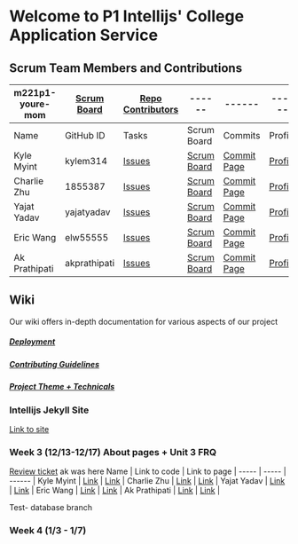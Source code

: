 # Welcome to P1 Intellijs' College Application Service


## Scrum Team Members and Contributions
m221p1-youre-mom   | [Scrum Board](https://github.com/yajatyadav/intellijs/projects/1) | [Repo Contributors](https://github.com/yajatyadav/intellijs/graphs/contributors) | ------ | ------ | ------ | ------ |
------ | ------ | ------ | ------ | ------ | ------ | ------ |
Name            | GitHub ID | Tasks | Scrum Board | Commits | Profile | Repl.it (FRQs) |
Kyle Myint | kylem314 | [Issues](https://github.com/yajatyadav/intellijs/labels/Kyle%20Myint) | [Scrum Board](https://github.com/yajatyadav/intellijs/projects/1?card_filter_query=assignee%3Akylem314) | [Commit Page](https://github.com/yajatyadav/intellijs/commits?author=kylem314)| [Profile](https://github.com/kylem314) | [Repl](https://replit.com/@KyleMyint/CSA-FRQs#Main.java)
Charlie Zhu | 1855387 | [Issues](https://github.com/yajatyadav/intellijs/labels/Charlie%20Zhu) | [Scrum Board](https://github.com/yajatyadav/intellijs/projects/1?card_filter_query=assignee%3A1855387) | [Commit Page](https://github.com/yajatyadav/intellijs/commits?author=1855387) | [Profile](https://github.com/1855387) | [Add Repl]() |
Yajat Yadav | yajatyadav | [Issues](https://github.com/yajatyadav/intellijs/labels/Yajat%20Yadav) | [Scrum Board](https://github.com/yajatyadav/intellijs/projects/1?card_filter_query=assignee%3Ayajatyadav) | [Commit Page](https://github.com/yajatyadav/intellijs/commits?author=yajatyadav) | [Profile](https://github.com/yajatyadav) | [Add Repl]() |
Eric Wang | elw55555 | [Issues](https://github.com/yajatyadav/intellijs/labels/Eric%20Wang) | [Scrum Board](https://github.com/yajatyadav/intellijs/projects/1?card_filter_query=assignee%3Aelw55555) | [Commit Page](https://github.com/yajatyadav/intellijs/commits?author=elw55555) | [Profile](https://github.com/elw55555) | [Add Repl]() |
Ak Prathipati | akprathipati | [Issues](https://github.com/yajatyadav/intellijs/labels/Akshit%20Prathipati) | [Scrum Board](https://github.com/yajatyadav/intellijs/projects/1?card_filter_query=assignee%3Aakprathipati) | [Commit Page](https://github.com/yajatyadav/intellijs/commits?author=akprathipati) | [Profile](https://github.com/akprathipati) | [Add Repl]() |

## Wiki
Our wiki offers in-depth documentation for various aspects of our project
##### [Deployment](https://github.com/yajatyadav/intellijs/wiki/Deployment)
##### [Contributing Guidelines](https://github.com/yajatyadav/intellijs/wiki/Contributing-Guidelines)
##### [Project Theme + Technicals](https://github.com/yajatyadav/intellijs/wiki/Project-Theme---Technicals)

### Intellijs Jekyll Site
[Link to site](https://kylem314.github.io/)

### Week 3 (12/13-12/17) About pages + Unit 3 FRQ
[Review ticket](https://github.com/yajatyadav/intellijs/issues/10)
ak was here
Name | Link to code | Link to page |
----- | ----- | ------ |
Kyle Myint | [Link](https://github.com/yajatyadav/intellijs/blob/main/src/main/resources/templates/kyleabout) | [Link](http://intellijs.cf/kyleabout) |
Charlie Zhu | [Link](https://github.com/yajatyadav/intellijs/blob/main/src/main/resources/templates/charlieabout.html) | [Link](http://intellijs.cf/charlieabout) |
Yajat Yadav | [Link](https://github.com/yajatyadav/intellijs/blob/main/src/main/resources/templates/yajat_about.html) | [Link](http://intellijs.cf/yajat_about) |
Eric Wang | [Link](https://github.com/yajatyadav/intellijs/blob/main/src/main/resources/templates/ericabout.html) | [Link](http://intellijs.cf/ericabout) |
Ak Prathipati | [Link](https://github.com/yajatyadav/intellijs/commit/7b31523e7ee1fa9ae5863a146fcd0e0dbc52a04d) | [Link](http://intellijs.cf/akabout) |

Test- database branch
### Week 4 (1/3 - 1/7)
